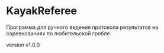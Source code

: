 # KayakReferee
Программа для ручного ведения протокола результатов на соревнованиях по любительской гребле

version v1.0.0